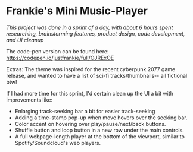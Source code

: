 # Frankie's Mini Music-Player

*This project was done in a sprint of a day, with about 6 hours spent researching, brainstorming features, product design, code development, and UI cleanup*

The code-pen version can be found here: https://codepen.io/justfrankie/full/OJRExOE

Extras: The theme was inspired for the recent cyberpunk 2077 game release, and wanted to have a list of sci-fi tracks/thumbnails-- all fictional btw!

If I had more time for this sprint, I'd certain clean up the UI a bit with improvements like: 

* Enlarging track-seeking bar a bit for easier track-seeking
* Adding a time-stamp pop-up when move hovers over the seeking bar.
* Color accent on hovering over play/pause/next/back buttons.
* Shuffle button and loop button in a new row under the main controls.
* A full webpage-length player at the bottom of the viewport, similar to Spotify/Soundcloud's web players.
